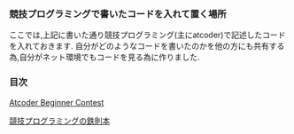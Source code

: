 ### 競技プログラミングで書いたコードを入れて置く場所
ここでは,上記に書いた通り競技プログラミング(主にatcoder)で記述したコードを入れておきます.
自分がどのようなコードを書いたのかを他の方にも共有する為,自分がネット環境でもコードを見る為に作りました.
### 目次
[Atcoder Beginner Contest](https://github.com/satokenn/atcoder/tree/main/ABC)

[競技プログラミングの鉄則本](https://github.com/satokenn/atcoder/tree/main/algoritm)

